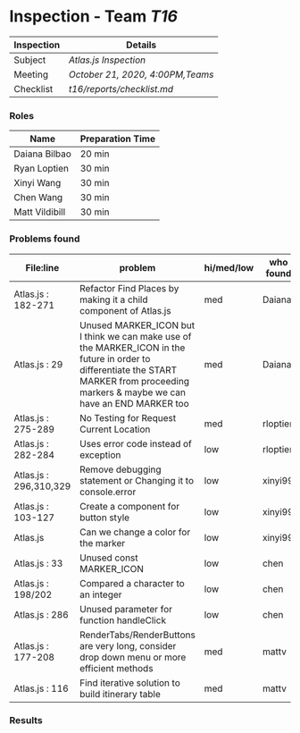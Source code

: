 # Inspection - Team *T16* 
 
| Inspection | Details |
| ----- | ----- |
| Subject | *Atlas.js Inspection* |
| Meeting | *October 21, 2020, 4:00PM,Teams* |
| Checklist | *t16/reports/checklist.md* |

### Roles

| Name | Preparation Time |
| ----- | ----- |
| Daiana Bilbao | 20 min |
| Ryan Loptien | 30 min |
| Xinyi Wang | 30 min |
| Chen Wang | 30 min |
| Matt Vildibill | 30 min |

### Problems found

| File:line | problem | hi/med/low | who found | github#  |
| ----- | ----- |----- | ----- | ----- |
| Atlas.js : 182-271 | Refactor Find Places by making it a child component of Atlas.js | med | Daiana | --- |
| Atlas.js : 29 | Unused MARKER_ICON but I think we can make use of the MARKER_ICON in the future in order to differentiate the START MARKER from proceeding markers & maybe we can have an END MARKER too | med | Daiana | --- |
| Atlas.js : 275-289 | No Testing for Request Current Location | med | rloptien | #379 |
| Atlas.js : 282-284 | Uses error code instead of exception | low | rloptien | #380 |
| Atlas.js : 296,310,329 | Remove debugging statement or Changing it to console.error | low | xinyi99 | --- |
| Atlas.js : 103-127 | Create a component for button style | low | xinyi99 | --- |
| Atlas.js | Can we change a color for the marker | low | xinyi99 | --- |
| Atlas.js : 33 | Unused const MARKER_ICON | low | chen | --- |
| Atlas.js : 198/202 | Compared a character to an integer | low | chen | --- |
| Atlas.js : 286 | Unused parameter for function handleClick | low | chen | --- |
| Atlas.js : 177-208 | RenderTabs/RenderButtons are very long, consider drop down menu or more efficient methods | med | mattv | --- |
| Atlas.js : 116 | Find iterative solution to build itinerary table | med | mattv | --- |

### Results
